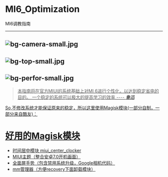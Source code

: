 # MI6_Optimization
MI6调教指南

--- 
![bg-camera-small.jpg](https://i.loli.net/2018/08/15/5b7435e9a260b.jpg)
--- 
![bg-top-small.jpg](https://i.loli.net/2018/08/15/5b7435e988976.jpg)
--- 
![bg-perfor-small.jpg](https://i.loli.net/2018/08/15/5b7435e98718a.jpg)
--- 
<div align=center><a href=https://i.loli.net/2018/08/15/5b7435e9266eb.jpg</a></div>

> 本指南将在官方MIUI的系统基础上对MI 6进行个性化，以达到稳定省电的目的。
> 一个稳定的系统可以极大的提高学习的效率       ---- ***鲁迅***

So,不修改系统才能保证原来的稳定，所以这里使用Magisk模块(一部分自制，一部分来自酷友)：

# 好用的Magisk模块
- 时间居中模块 miui_center_clocker
- MIUI主题（整合安卓7.0开机画面）
- 全面屏手势（包含禁用系统升级，Google相机代码）
- mm管理器（方便recovery下面卸载模块）
